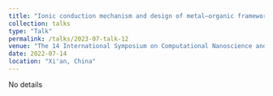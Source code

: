 ```yaml
---
title: "Ionic conduction mechanism and design of metal–organic framework based quasi-solid-state electrolytes"
collection: talks
type: "Talk"
permalink: /talks/2023-07-talk-12
venue: "The 14 International Symposium on Computational Nanoscience and New Energy Materials"
date: 2022-07-14
location: "Xi'an, China"
---
```

 
No details